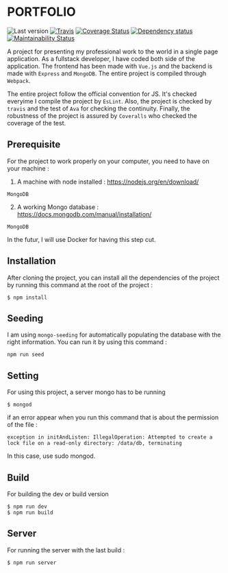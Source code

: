 # PORTFOLIO

![Last version](https://img.shields.io/github/v/tag/justalk/portfolio.svg?style=flat-square)
[![Travis](https://img.shields.io/travis/com/justalk/portfolio.svg?style=flat-square)](https://travis-ci.com/github/JustalK/portfolio)
[![Coverage Status](https://coveralls.io/repos/github/JustalK/PORTFOLIO/badge.svg?branch=master&style=flat-square)](https://coveralls.io/github/JustalK/PORTFOLIO?branch=master)
[![Dependency status](http://img.shields.io/david/justalk/portfolio.svg?style=flat-square)](https://david-dm.org/justalk/portfolio.svg)
[![Maintainability Status](https://api.codeclimate.com/v1/badges/45c256d13f79636ec78f/maintainability)](https://codeclimate.com/github/JustalK/PORTFOLIO/maintainability)

A project for presenting my professional work to the world in a single page application. As a fullstack developer, I have coded both side of the application. The frontend has been made with `Vue.js` and the backend is made with `Express` and `MongoDB`. The entire project is compiled through `Webpack`.

The entire project follow the official convention for JS. It's checked everyime I compile the project by `EsLint`. Also, the project is checked by `travis` and the test of `Ava` for checking the continuity. Finally, the robustness of the project is assured by `Coveralls` who checked the coverage of the test.

## Prerequisite

For the project to work properly on your computer, you need to have on your machine :

1. A machine with node installed :
https://nodejs.org/en/download/
```
MongoDB
```

2. A working Mongo database : https://docs.mongodb.com/manual/installation/
```
MongoDB
```

In the futur, I will use Docker for having this step cut.

## Installation

After cloning the project, you can install all the dependencies of the project by running this command at the root of the project :
```
$ npm install
```

## Seeding

I am using `mongo-seeding` for automatically populating the database with the right information. You can run it by using this command :

```
npm run seed
```

## Setting

For using this project, a server mongo has to be running
```
$ mongod
```
if an error appear when you run this command that is about the permission of the file :
```
exception in initAndListen: IllegalOperation: Attempted to create a lock file on a read-only directory: /data/db, terminating
```
In this case, use sudo mongod.

## Build

For building the dev or build version
```
$ npm run dev
$ npm run build
```

## Server

For running the server with the last build :
```
$ npm run server
```
